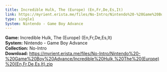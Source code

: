 ```yaml
---
title: Incredible Hulk, The (Europe) (En,Fr,De,Es,It)
link: https://myrient.erista.me/files/No-Intro/Nintendo%20-%20Game%20Boy%20Advance/Incredible%20Hulk,%20The%20(Europe)%20(En,Fr,De,Es,It).zip
type: single1
System: Nintendo - Game Boy Advance
---
```

<b>Game:</b> Incredible Hulk, The (Europe) (En,Fr,De,Es,It)<br>
<b>System:</b> Nintendo - Game Boy Advance<br>
<b>Collection:</b> No-Intro<br>
<b>Download:</b> https://myrient.erista.me/files/No-Intro/Nintendo%20-%20Game%20Boy%20Advance/Incredible%20Hulk,%20The%20(Europe)%20(En,Fr,De,Es,It).zip